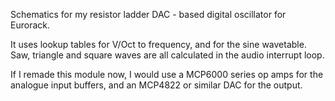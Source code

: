 Schematics for my resistor ladder DAC - based digital oscillator for Eurorack.

It uses lookup tables for V/Oct to frequency, and for the sine wavetable. Saw, triangle and square waves are all calculated in the audio interrupt loop.

If I remade this module now, I would use a MCP6000 series op amps for the analogue input buffers, and an MCP4822 or similar DAC for the output.
